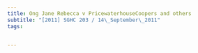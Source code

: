 ```yaml
---
title: Ong Jane Rebecca v PricewaterhouseCoopers and others 
subtitle: "[2011] SGHC 203 / 14\_September\_2011"
tags:


---
```


